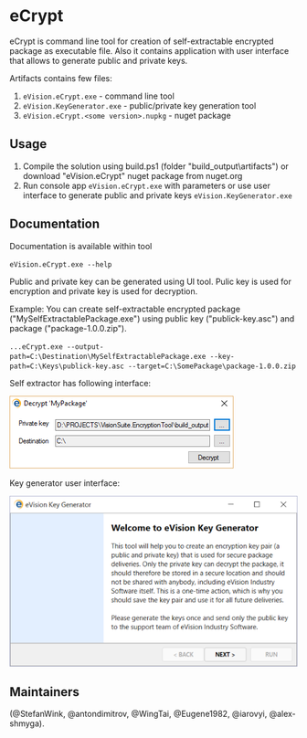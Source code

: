 eCrypt
=============
eCrypt is command line tool for creation of self-extractable encrypted package as executable file.
Also it contains application with user interface that allows to generate public and private keys.

Artifacts contains few files:

1. `eVision.eCrypt.exe` - command line tool
2. `eVision.KeyGenerator.exe` - public/private key generation tool
3. `eVision.eCrypt.<some version>.nupkg` - nuget package

Usage
-------

1. Compile the solution using build.ps1 (folder "build_output\artifacts") or download "eVision.eCrypt" nuget package from nuget.org
2. Run console app `eVision.eCrypt.exe` with parameters or use user interface to generate public and private keys `eVision.KeyGenerator.exe`


Documentation
-------

Documentation is available within tool

`eVision.eCrypt.exe --help`

Public and private key can be generated using UI tool. Pulic key is used for encryption and private key is used for decryption.

Example:
You can create self-extractable encrypted package ("MySelfExtractablePackage.exe") using public key ("publick-key.asc") and package ("package-1.0.0.zip").

`...eCrypt.exe --output-path=C:\Destination\MySelfExtractablePackage.exe --key-path=C:\Keys\publick-key.asc --target=C:\SomePackage\package-1.0.0.zip`


Self extractor has following interface:

![alt text](https://raw.githubusercontent.com/eVision-oss/e-crypt/master/docs/img/self_extracted_package.png "Self extracted package")

Key generator user interface:

![alt text](https://raw.githubusercontent.com/eVision-oss/e-crypt/master/docs/img/key_generator.png "Key generator")

Maintainers
-------

(@StefanWink, @antondimitrov, @WingTai, @Eugene1982, @iarovyi, @alex-shmyga).